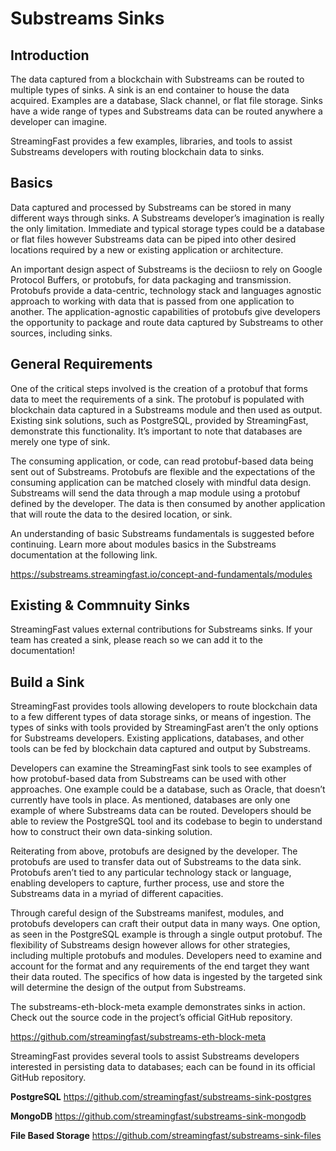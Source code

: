 # Substreams Sinks

## **Introduction**

The data captured from a blockchain with Substreams can be routed to multiple types of sinks. A sink is an end container to house the data acquired. Examples are a database, Slack channel, or flat file storage. Sinks have a wide range of types and Substreams data can be routed anywhere a developer can imagine.

StreamingFast provides a few examples, libraries, and tools to assist Substreams developers with routing blockchain data to sinks.

## **Basics**

Data captured and processed by Substreams can be stored in many different ways through sinks. A Substreams developer’s imagination is really the only limitation. Immediate and typical storage types could be a database or flat files however Substreams data can be piped into other desired locations required by a new or existing application or architecture.

An important design aspect of Substreams is the deciiosn to rely on Google Protocol Buffers, or protobufs, for data packaging and transmission. Protobufs provide a data-centric, technology stack and languages agnostic approach to working with data that is passed from one application to another. The application-agnostic capabilities of protobufs give developers the opportunity to package and route data captured by Substreams to other sources, including sinks.

## **General Requirements**

One of the critical steps involved is the creation of a protobuf that forms data to meet the requirements of a sink. The protobuf is populated with blockchain data captured in a Substreams module and then used as output. Existing sink solutions, such as PostgreSQL, provided by StreamingFast, demonstrate this functionality. It’s important to note that databases are merely one type of sink.

The consuming application, or code, can read protobuf-based data being sent out of Substreams. Protobufs are flexible and the expectations of the consuming application can be matched closely with mindful data design. Substreams will send the data through a map module using a protobuf defined by the developer. The data is then consumed by another application that will route the data to the desired location, or sink.

An understanding of basic Substreams fundamentals is suggested before continuing. Learn more about modules basics in the Substreams documentation at the following link.

https://substreams.streamingfast.io/concept-and-fundamentals/modules

## **Existing & Commnuity Sinks**

StreamingFast values external contributions for Substreams sinks. If your team has created a sink, please reach so we can add it to the documentation!

## **Build a Sink**

StreamingFast provides tools allowing developers to route blockchain data to a few different types of data storage sinks, or means of ingestion. The types of sinks with tools provided by StreamingFast aren’t the only options for Substreams developers. Existing applications, databases, and other tools can be fed by blockchain data captured and output by Substreams.

Developers can examine the StreamingFast sink tools to see examples of how protobuf-based data from Substreams can be used with other approaches. One example could be a database, such as Oracle, that doesn’t currently have tools in place. As mentioned, databases are only one example of where Substreams data can be routed. Developers should be able to review the PostgreSQL tool and its codebase to begin to understand how to construct their own data-sinking solution.

Reiterating from above, protobufs are designed by the developer. The protobufs are used to transfer data out of Substreams to the data sink. Protobufs aren’t tied to any particular technology stack or language, enabling developers to capture, further process, use and store the Substreams data in a myriad of different capacities.

Through careful design of the Substreams manifest, modules, and protobufs developers can craft their output data in many ways. One option, as seen in the PostgreSQL example is through a single output protobuf. The flexibility of Substreams design however allows for other strategies, including multiple protobufs and modules. Developers need to examine and account for the format and any requirements of the end target they want their data routed. The specifics of how data is ingested by the targeted sink will determine the design of the output from Substreams.

The substreams-eth-block-meta example demonstrates sinks in action. Check out the source code in the project’s official GitHub repository.

https://github.com/streamingfast/substreams-eth-block-meta

StreamingFast provides several tools to assist Substreams developers interested in persisting data to databases; each can be found in its official GitHub repository.

**PostgreSQL**
https://github.com/streamingfast/substreams-sink-postgres

**MongoDB**
https://github.com/streamingfast/substreams-sink-mongodb

**File Based Storage**
https://github.com/streamingfast/substreams-sink-files
